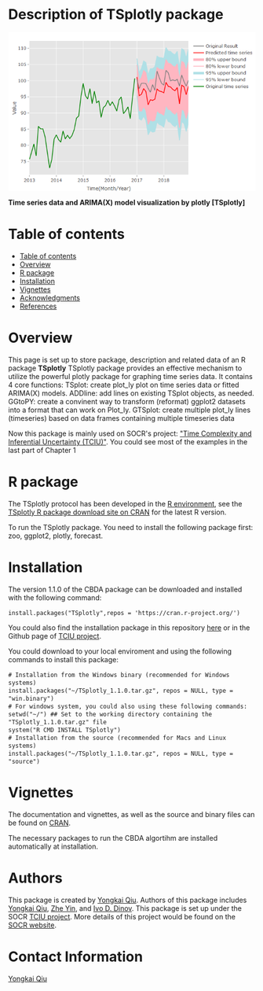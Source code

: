 # Description of TSplotly package

<a href="http://www.socr.umich.edu/TCIU/"><img align="middle" src="https://github.com/QJoshua/TSplotly/raw/master/TS_temp_page.png"></a>

**Time series data and ARIMA(X) model visualization by plotly [TSplotly]**

Table of contents
=================

<!--ts-->
   * [Table of contents](#table-of-contents)
   * [Overview](#overview)
   * [R package](#r-package)
   * [Installation](#installation)
   * [Vignettes](#vignettes)
   * [Acknowledgments](#Authors)
   * [References](#Contact-information)
<!--te-->


Overview
========

This page is set up to store package, description and related data of an R package **TSplotly**
 TSplotly package provides an effective mechanism to utilize the powerful plotly package for graphing time series data. It contains 4 core functions: 
    TSplot: create plot_ly plot on time series data or fitted ARIMA(X) models.
    ADDline: add lines on existing TSplot objects, as needed.
    GGtoPY: create a convinent way to transform (reformat) ggplot2 datasets into a format that can work on Plot_ly.
    GTSplot: create multiple plot_ly lines (timeseries) based on data frames containing multiple timeseries data

Now this package is mainly used on SOCR's project: ["Time Complexity and Inferential Uncertainty (TCIU)"](http://www.socr.umich.edu/TCIU/). You could see most of the examples in the last part of Chapter 1

R package
=========
The TSplotly protocol has been developed in the [R environment](https://www.r-project.org), see the [TSplotly R package download site on CRAN](https://cran.r-project.org/package=TSplotly) for the latest R version.

To run the TSplotly package. You need to install the following package first: zoo, ggplot2, plotly, forecast.

Installation
============
The version 1.1.0 of the CBDA package can be downloaded and installed with the following command:
```{r Installation of the CBDA package from CRAN, eval = FALSE}
install.packages("TSplotly",repos = 'https://cran.r-project.org/')
```

You could also find the installation package in this repository [here]() or in the Github page of [TCIU project](). 

You could download to your local enviroment and using the following commands to install this package:

```{r Installation of the CBDA package, eval = FALSE}
# Installation from the Windows binary (recommended for Windows systems)
install.packages("~/TSplotly_1.1.0.tar.gz", repos = NULL, type = "win.binary") 
# For windows system, you could also using these following commands:
setwd("~/") ## Set to the working directory containing the "TSplotly_1.1.0.tar.gz" file
system("R CMD INSTALL TSplotly")
# Installation from the source (recommended for Macs and Linux systems)
install.packages("~/TSplotly_1.1.0.tar.gz", repos = NULL, type = "source")
```

Vignettes
=========
The documentation and vignettes, as well as the source and binary files can be found on  [CRAN](https://cran.r-project.org/web/packages/TSplotly/index.html). 

The necessary packages to run the CBDA algortihm are installed automatically at installation.

Authors
===============
This package is created by [Yongkai Qiu](https://socr.umich.edu/people/Yongkai_Qiu.html). Authors of this package includes [Yongkai Qiu](https://socr.umich.edu/people/Yongkai_Qiu.html), [Zhe Yin](http://socr.umich.edu/people/Zhe_Yin.html), and [Ivo D. Dinov](http://www.socr.umich.edu/people/dinov/). This package is set up under the SOCR [TCIU project](http://www.socr.umich.edu/TCIU/). More details of this project would be found on the [SOCR website](http://www.socr.umich.edu/).

Contact Information
===============
[Yongkai Qiu](mailto:yongkai@umich.edu)
